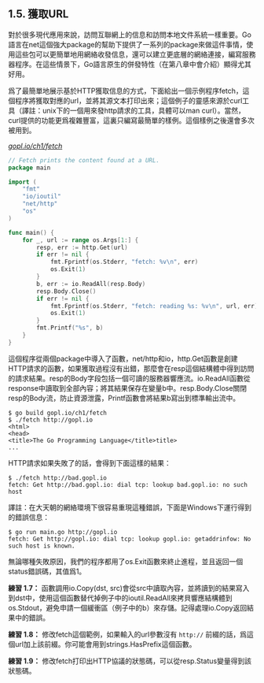 ## 1.5. 獲取URL

對於很多現代應用來說，訪問互聯網上的信息和訪問本地文件系統一樣重要。Go語言在net這個強大package的幫助下提供了一系列的package來做這件事情，使用這些包可以更簡單地用網絡收發信息，還可以建立更底層的網絡連接，編寫服務器程序。在這些情景下，Go語言原生的併發特性（在第八章中會介紹）顯得尤其好用。

爲了最簡單地展示基於HTTP獲取信息的方式，下面給出一個示例程序fetch，這個程序將獲取對應的url，並將其源文本打印出來；這個例子的靈感來源於curl工具（譯註：unix下的一個用來發http請求的工具，具體可以man curl）。當然，curl提供的功能更爲複雜豐富，這裏只編寫最簡單的樣例。這個樣例之後還會多次被用到。

<u><i>gopl.io/ch1/fetch</i></u>
```go
// Fetch prints the content found at a URL.
package main

import (
	"fmt"
	"io/ioutil"
	"net/http"
	"os"
)

func main() {
	for _, url := range os.Args[1:] {
		resp, err := http.Get(url)
		if err != nil {
			fmt.Fprintf(os.Stderr, "fetch: %v\n", err)
			os.Exit(1)
		}
		b, err := io.ReadAll(resp.Body)
		resp.Body.Close()
		if err != nil {
			fmt.Fprintf(os.Stderr, "fetch: reading %s: %v\n", url, err)
			os.Exit(1)
		}
		fmt.Printf("%s", b)
	}
}
```

這個程序從兩個package中導入了函數，net/http和io，http.Get函數是創建HTTP請求的函數，如果獲取過程沒有出錯，那麼會在resp這個結構體中得到訪問的請求結果。resp的Body字段包括一個可讀的服務器響應流。io.ReadAll函數從response中讀取到全部內容；將其結果保存在變量b中。resp.Body.Close關閉resp的Body流，防止資源泄露，Printf函數會將結果b寫出到標準輸出流中。

```
$ go build gopl.io/ch1/fetch
$ ./fetch http://gopl.io
<html>
<head>
<title>The Go Programming Language</title>title>
...
```

HTTP請求如果失敗了的話，會得到下面這樣的結果：

```
$ ./fetch http://bad.gopl.io
fetch: Get http://bad.gopl.io: dial tcp: lookup bad.gopl.io: no such host
```

譯註：在大天朝的網絡環境下很容易重現這種錯誤，下面是Windows下運行得到的錯誤信息：

```
$ go run main.go http://gopl.io
fetch: Get http://gopl.io: dial tcp: lookup gopl.io: getaddrinfow: No such host is known.
```

無論哪種失敗原因，我們的程序都用了os.Exit函數來終止進程，並且返回一個status錯誤碼，其值爲1。

**練習 1.7：** 函數調用io.Copy(dst, src)會從src中讀取內容，並將讀到的結果寫入到dst中，使用這個函數替代掉例子中的ioutil.ReadAll來拷貝響應結構體到os.Stdout，避免申請一個緩衝區（例子中的b）來存儲。記得處理io.Copy返回結果中的錯誤。

**練習 1.8：** 修改fetch這個範例，如果輸入的url參數沒有 `http://` 前綴的話，爲這個url加上該前綴。你可能會用到strings.HasPrefix這個函數。

**練習 1.9：** 修改fetch打印出HTTP協議的狀態碼，可以從resp.Status變量得到該狀態碼。
